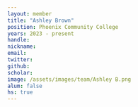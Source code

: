 ```yaml
---
layout: member
title: "Ashley Brown"
position: Phoenix Community College
years: 2023 - present
handle: 
nickname: 
email:   
twitter: 
github: 
scholar: 
image: /assets/images/team/Ashley B.png
alum: false
hs: true
---
```


